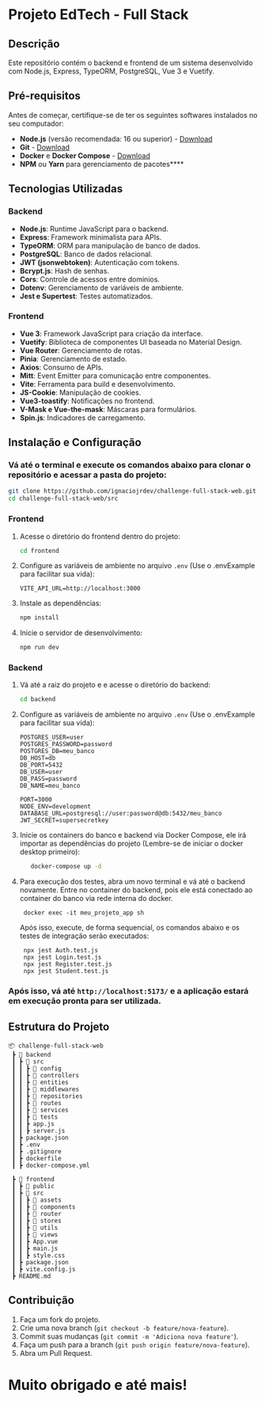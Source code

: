 # Projeto EdTech - Full Stack

## Descrição
Este repositório contém o backend e frontend de um sistema desenvolvido com Node.js, Express, TypeORM, PostgreSQL, Vue 3 e Vuetify.

## Pré-requisitos
Antes de começar, certifique-se de ter os seguintes softwares instalados no seu computador:
- **Node.js** (versão recomendada: 16 ou superior) - [Download](https://nodejs.org/)
- **Git** - [Download](https://git-scm.com/)
- **Docker** e **Docker Compose** - [Download](https://www.docker.com/)
- **NPM** ou **Yarn** para gerenciamento de pacotes****

## Tecnologias Utilizadas
### Backend
- **Node.js**: Runtime JavaScript para o backend.
- **Express**: Framework minimalista para APIs.
- **TypeORM**: ORM para manipulação de banco de dados.
- **PostgreSQL**: Banco de dados relacional.
- **JWT (jsonwebtoken)**: Autenticação com tokens.
- **Bcrypt.js**: Hash de senhas.
- **Cors**: Controle de acessos entre domínios.
- **Dotenv**: Gerenciamento de variáveis de ambiente.
- **Jest e Supertest**: Testes automatizados.

### Frontend
- **Vue 3**: Framework JavaScript para criação da interface.
- **Vuetify**: Biblioteca de componentes UI baseada no Material Design.
- **Vue Router**: Gerenciamento de rotas.
- **Pinia**: Gerenciamento de estado.
- **Axios**: Consumo de APIs.
- **Mitt**: Event Emitter para comunicação entre componentes.
- **Vite**: Ferramenta para build e desenvolvimento.
- **JS-Cookie**: Manipulação de cookies.
- **Vue3-toastify**: Notificações no frontend.
- **V-Mask e Vue-the-mask**: Máscaras para formulários.
- **Spin.js**: Indicadores de carregamento.

## Instalação e Configuração

### Vá até o terminal e execute os comandos abaixo para clonar o repositório e acessar a pasta do projeto:
   ```sh
   git clone https://github.com/ignaciojrdev/challenge-full-stack-web.git
   cd challenge-full-stack-web/src
   ```

### Frontend
1. Acesse o diretório do frontend dentro do projeto:
   ```sh
   cd frontend
   ```

2. Configure as variáveis de ambiente no arquivo `.env` (Use o .envExample para facilitar sua vida):
   ```env
   VITE_API_URL=http://localhost:3000
   ```

3. Instale as dependências:
   ```sh
   npm install
   ```

4. Inicie o servidor de desenvolvimento:
   ```sh
   npm run dev
   ```

### Backend
1. Vá até a raiz do projeto e e acesse o diretório do backend:
   ```sh
   cd backend
   ```

2. Configure as variáveis de ambiente no arquivo `.env` (Use o .envExample para facilitar sua vida):
   ```env
   POSTGRES_USER=user
   POSTGRES_PASSWORD=password
   POSTGRES_DB=meu_banco
   DB_HOST=db
   DB_PORT=5432
   DB_USER=user
   DB_PASS=password
   DB_NAME=meu_banco
   
   PORT=3000
   NODE_ENV=development
   DATABASE_URL=postgresql://user:password@db:5432/meu_banco
   JWT_SECRET=supersecretkey
   ```

3. Inicie os containers do banco e backend via Docker Compose, ele irá importar as dependências do projeto (Lembre-se de iniciar o docker desktop primeiro):
   ```sh
      docker-compose up -d
   ```

4. Para execução dos testes, abra um novo terminal e vá até o backend novamente. Entre no container do backend, pois ele está conectado ao container do banco via rede interna do docker.
   ```
    docker exec -it meu_projeto_app sh
   ```
   Após isso, execute, de forma sequencial, os comandos abaixo e os testes de integração serão executados:
   ```
    npx jest Auth.test.js
    npx jest Login.test.js
    npx jest Register.test.js
    npx jest Student.test.js
   ```

### Após isso, vá até `http://localhost:5173/` e a aplicação estará em execução pronta para ser utilizada.

## Estrutura do Projeto
```
📦 challenge-full-stack-web
 ┣ 📂 backend
 ┃ ┣ 📂 src
 ┃ ┃ ┣ 📂 config
 ┃ ┃ ┣ 📂 controllers
 ┃ ┃ ┣ 📂 entities
 ┃ ┃ ┣ 📂 middlewares
 ┃ ┃ ┣ 📂 repositories
 ┃ ┃ ┣ 📂 routes
 ┃ ┃ ┣ 📂 services
 ┃ ┃ ┣ 📂 tests
 ┃ ┃ ┣ app.js
 ┃ ┃ ┣ server.js
 ┃ ┣ package.json
 ┃ ┣ .env
 ┃ ┣ .gitignore
 ┃ ┣ dockerfile
 ┃ ┣ docker-compose.yml

 ┣ 📂 frontend
 ┃ ┣ 📂 public
 ┃ ┣ 📂 src
 ┃ ┃ ┣ 📂 assets
 ┃ ┃ ┣ 📂 components
 ┃ ┃ ┣ 📂 router
 ┃ ┃ ┣ 📂 stores
 ┃ ┃ ┣ 📂 utils
 ┃ ┃ ┣ 📂 views
 ┃ ┃ ┣ App.vue
 ┃ ┃ ┣ main.js
 ┃ ┃ ┣ style.css
 ┃ ┣ package.json
 ┃ ┣ vite.config.js
 ┣ README.md
```

## Contribuição
1. Faça um fork do projeto.
2. Crie uma nova branch (`git checkout -b feature/nova-feature`).
3. Commit suas mudanças (`git commit -m 'Adiciona nova feature'`).
4. Faça um push para a branch (`git push origin feature/nova-feature`).
5. Abra um Pull Request.

# Muito obrigado e até mais!
